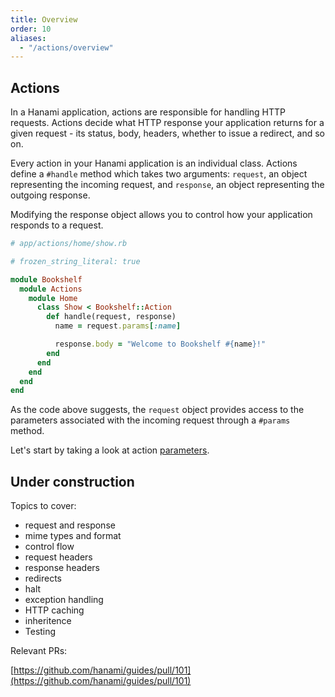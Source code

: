```yaml
---
title: Overview
order: 10
aliases:
  - "/actions/overview"
---
```


## Actions

In a Hanami application, actions are responsible for handling HTTP requests. Actions decide what HTTP response your application returns for a given request - its status, body, headers, whether to issue a redirect, and so on.

Every action in your Hanami application is an individual class. Actions define a `#handle` method which takes two arguments: `request`, an object representing the incoming request, and `response`, an object representing the outgoing response.

Modifying the response object allows you to control how your application responds to a request.

```ruby
# app/actions/home/show.rb

# frozen_string_literal: true

module Bookshelf
  module Actions
    module Home
      class Show < Bookshelf::Action
        def handle(request, response)
          name = request.params[:name]

          response.body = "Welcome to Bookshelf #{name}!"
        end
      end
    end
  end
end
```

As the code above suggests, the `request` object provides access to the parameters associated with the incoming request through a `#params` method.

Let's start by taking a look at action [parameters](/v2.0/actions/parameters/).

## Under construction

Topics to cover:

- request and response
- mime types and format
- control flow
- request headers
- response headers
- redirects
- halt
- exception handling
- HTTP caching
- inheritence
- Testing

Relevant PRs:

[https://github.com/hanami/guides/pull/101](https://github.com/hanami/guides/pull/101)
